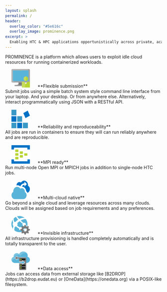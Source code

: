 ```yaml
---
layout: splash
permalink: /
header:
  overlay_color: "#5e616c"
  overlay_image: prominence.png
excerpt: >
  Enabling HTC & HPC applications opportunistically across private, academic and public clouds. 
---
```


PROMINENCE is a platform which allows users to exploit idle cloud resources for running containerized workloads.

<img width="60" height="60" src="prominence-job-submission.png" hspace="20">
**Flexible submission**<br/>
Submit jobs using a simple batch system style command line interface from your laptop. And your desktop. Or from anywhere else. Alternatively, interact programmatically using JSON with a RESTful API.
<br/>
<br/>

<img width="60" height="60" src="prominence-containers.png" hspace="20">
**Reliability and reproduceability**<br/>
All jobs are run in containers to ensure they will can run reliably anywhere and are reproducible.
<br/>
<br/>

<img width="60" height="60" src="prominence-multi-node.png" hspace="20">
**MPI ready**<br/>
Run multi-node Open MPI or MPICH jobs in addition to single-node HTC jobs.
<br/>
<br/>

<img width="60" height="60" src="prominence-burst.png" hspace="20">
**Multi-cloud native**<br/>
Go beyond a single cloud and leverage resources across many clouds. Clouds will be assigned based on job requirements and any preferences.
<br/>
<br/>

<img width="60" height="60" src="prominence-invisible.png" hspace="20">
**Invisible infrastructure**<br/>
All infrastructure provisioning is handled completely automatically and is totally transparent to the user.
<br/>
<br/>

<img width="60" height="60" src="prominence-storage.png" hspace="20">
**Data access**<br/>
Jobs can access data from external storage like [B2DROP](https://b2drop.eudat.eu) or [OneData](https://onedata.org) via a POSIX-like filesystem.


